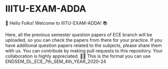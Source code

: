 # IIITU-EXAM-ADDA

👋 Hello Folks! Welcome to IIITU-EXAM-ADDA! 📚

Here, all the previous semester question papers of ECE branch will be uploaded, so you can check the papers from there for your practice. If you have additional question papers related to the subjects, please share them with us. You can contribute by making pull requests to this repository. Your collaboration is highly appreciated. 🤝🎉 
This is the format you can use ENDSEM_DL_ECE_7th_SEM_4th_YEAR_2020-24
